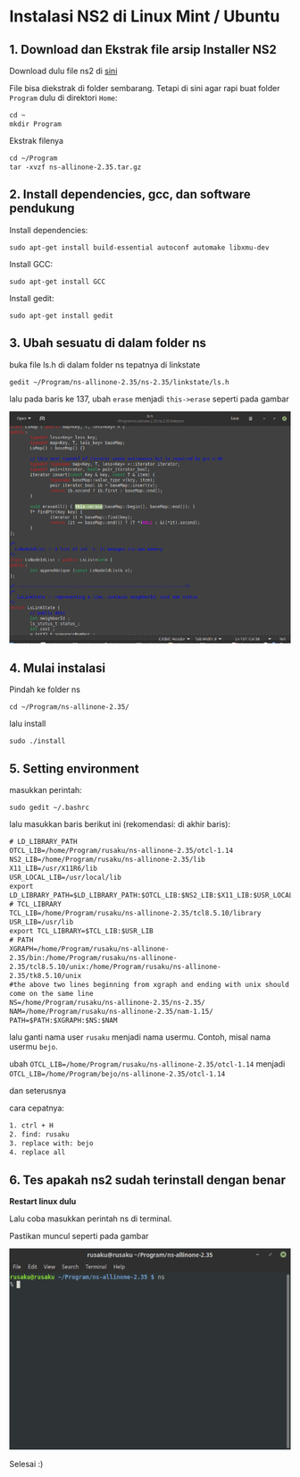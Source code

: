 # Instalasi NS2 di Linux Mint / Ubuntu
## 1. Download dan Ekstrak file arsip Installer NS2
Download dulu file ns2 di [sini](http://sourceforge.net/projects/nsnam/files/latest/download)

File bisa diekstrak di folder sembarang. Tetapi di sini agar rapi buat folder `Program` dulu di direktori `Home`:
	
	cd ~
	mkdir Program
Ekstrak filenya
	
	cd ~/Program
	tar -xvzf ns-allinone-2.35.tar.gz

## 2. Install dependencies, gcc, dan software pendukung
Install dependencies:
	
	sudo apt-get install build-essential autoconf automake libxmu-dev
Install GCC:
	
	sudo apt-get install GCC

Install gedit:

	sudo apt-get install gedit


## 3. Ubah sesuatu di dalam folder ns
buka file ls.h di dalam folder ns tepatnya di linkstate

	gedit ~/Program/ns-allinone-2.35/ns-2.35/linkstate/ls.h
lalu pada baris ke 137, ubah `erase` menjadi `this->erase` seperti pada gambar

![](img/ls.h.png)

## 4. Mulai instalasi
Pindah ke folder ns

	cd ~/Program/ns-allinone-2.35/
lalu install

	sudo ./install

## 5. Setting environment
masukkan perintah:

	sudo gedit ~/.bashrc
lalu masukkan baris berikut ini (rekomendasi: di akhir baris):

	# LD_LIBRARY_PATH
	OTCL_LIB=/home/Program/rusaku/ns-allinone-2.35/otcl-1.14
	NS2_LIB=/home/Program/rusaku/ns-allinone-2.35/lib
	X11_LIB=/usr/X11R6/lib
	USR_LOCAL_LIB=/usr/local/lib
	export LD_LIBRARY_PATH=$LD_LIBRARY_PATH:$OTCL_LIB:$NS2_LIB:$X11_LIB:$USR_LOCAL_LIB
	# TCL_LIBRARY
	TCL_LIB=/home/Program/rusaku/ns-allinone-2.35/tcl8.5.10/library
	USR_LIB=/usr/lib
	export TCL_LIBRARY=$TCL_LIB:$USR_LIB
	# PATH
	XGRAPH=/home/Program/rusaku/ns-allinone-2.35/bin:/home/Program/rusaku/ns-allinone-2.35/tcl8.5.10/unix:/home/Program/rusaku/ns-allinone-2.35/tk8.5.10/unix
	#the above two lines beginning from xgraph and ending with unix should come on the same line
	NS=/home/Program/rusaku/ns-allinone-2.35/ns-2.35/ 
	NAM=/home/Program/rusaku/ns-allinone-2.35/nam-1.15/ 
	PATH=$PATH:$XGRAPH:$NS:$NAM

lalu ganti nama user `rusaku` menjadi nama usermu. Contoh, misal nama usermu `bejo`.

ubah `OTCL_LIB=/home/Program/rusaku/ns-allinone-2.35/otcl-1.14` menjadi `OTCL_LIB=/home/Program/bejo/ns-allinone-2.35/otcl-1.14`

dan seterusnya

cara cepatnya:

	1. ctrl + H
	2. find: rusaku
	3. replace with: bejo
	4. replace all

## 6. Tes apakah ns2 sudah terinstall dengan benar

**Restart linux dulu**

Lalu coba masukkan perintah ns di terminal.

Pastikan muncul seperti pada gambar

![](img/ns-test.png)

Selesai :)